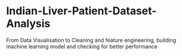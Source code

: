 # Indian-Liver-Patient-Dataset-Analysis
From Data Visualisation to Cleaning and feature engineering, building machine learning model and checking for better performance
